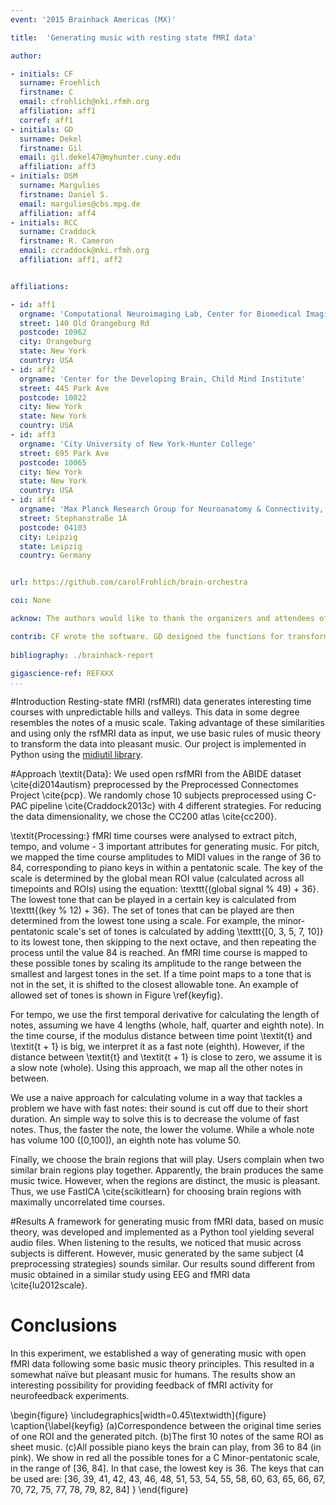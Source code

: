 ```yaml
---
event: '2015 Brainhack Americas (MX)'

title:  'Generating music with resting state fMRI data'

author:

- initials: CF
  surname: Froehlich
  firstname: C
  email: cfrohlich@nki.rfmh.org
  affiliation: aff1
  corref: aff1
- initials: GD
  surname: Dekel
  firstname: Gil
  email: gil.dekel47@myhunter.cuny.edu
  affiliation: aff3
- initials: DSM
  surname: Margulies
  firstname: Daniel S.
  email: margulies@cbs.mpg.de
  affiliation: aff4
- initials: RCC
  surname: Craddock
  firstname: R. Cameron
  email: ccraddock@nki.rfmh.org
  affiliation: aff1, aff2


affiliations: 

- id: aff1
  orgname: 'Computational Neuroimaging Lab, Center for Biomedical Imaging and Neuromodulation, Nathan Kline Institute for Psychiatric Research'
  street: 140 Old Orangeburg Rd
  postcode: 10962
  city: Orangeburg
  state: New York
  country: USA
- id: aff2
  orgname: 'Center for the Developing Brain, Child Mind Institute'
  street: 445 Park Ave
  postcode: 10022
  city: New York
  state: New York
  country: USA
- id: aff3
  orgname: 'City University of New York-Hunter College'
  street: 695 Park Ave
  postcode: 10065
  city: New York
  state: New York
  country: USA
- id: aff4
  orgname: 'Max Planck Research Group for Neuroanatomy & Connectivity, Max Planck Institute for Human Cognitive and Brain Sciences'
  street: Stephanstraße 1A
  postcode: 04103
  city: Leipzig
  state: Leipzig
  country: Germany


url: https://github.com/carolFrohlich/brain-orchestra

coi: None

acknow: The authors would like to thank the organizers and attendees of Brainhack MX.

contrib: CF wrote the software. GD designed the functions for transforming the data to midi. DSM pick the algorithm that chooses ROIs, and CF and RCC wrote the report.
  
bibliography: ./brainhack-report

gigascience-ref: REFXXX
...
```


#Introduction
Resting-state fMRI (rsfMRI) data generates interesting time courses with unpredictable hills and valleys. This data in some degree resembles the notes of a music scale. 
Taking advantage of these similarities and using only the rsfMRI data as input, we use basic rules of music theory to transform the data into pleasant music.
Our project is implemented in Python using the [midiutil library](https://code.google.com/p/midiutil/).

#Approach
\textit{Data}: We used open rsfMRI from the ABIDE dataset \cite{di2014autism} preprocessed by the Preprocessed Connectomes Project \cite{pcp}.
We randomly chose 10 subjects preprocessed using C-PAC pipeline \cite{Craddock2013c} with 4 different strategies.
For reducing the data dimensionality, we chose the CC200 atlas \cite{cc200}.

\textit{Processing:} fMRI time courses were analysed to extract pitch, tempo, and volume - 3 important attributes for generating music. For pitch, we mapped the time course amplitudes to MIDI values in the range of 36 to 84, corresponding to piano keys in within a pentatonic scale. The key of the scale is determined by the global mean ROI value (calculated across all timepoints and ROIs) using the equation: \texttt{(global signal \% 49) + 36}. The lowest tone that can be played in a certain key is calculated from \texttt{(key \% 12) + 36}. The set of tones that can be played are then determined from the lowest tone using a scale. For example, the minor-pentatonic scale's set of tones is calculated by adding \texttt{[0, 3, 5, 7, 10]} to its lowest tone, then skipping to the next octave, and then repeating the process until the value 84 is reached. An fMRI time course is mapped to these possible tones by scaling its amplitude to the range between the smallest and largest tones in the set. If a time point maps to a tone that is not in the set, it is shifted to the closest allowable tone.
An example of allowed set of tones is shown in Figure \ref{keyfig}.

For tempo, we use the first temporal derivative for calculating the length of notes, assuming we have 4 lengths (whole, half, quarter and eighth note). In the time course, if the modulus distance between time point \textit{t}  and \textit{t + 1}  is big, we interpret it as a fast note (eighth). However, if the distance between \textit{t} and \textit{t + 1} is close to zero, we assume it is a slow note (whole). Using this approach, we map all the other notes in between. 

We use a naive approach for calculating volume in a way that tackles a problem we have with fast notes: their sound is cut off due to their short duration. An simple way to solve this is to decrease the volume of fast notes. Thus, the faster the note, the lower the volume. While a whole note has volume 100 ([0,100]), an eighth note has volume 50.

Finally, we choose the brain regions that will play. Users complain when two similar brain regions play together. Apparently, the brain produces the same music twice. However, when the regions are distinct, the music is pleasant. Thus, we use FastICA \cite{scikitlearn} for choosing brain regions with maximally uncorrelated time courses. 

#Results
A framework for generating music from fMRI data, based on music theory, was developed and implemented as a Python tool yielding several audio files. When listening to the results, we noticed that music across subjects is different. However, music generated by the same subject (4 preprocessing strategies) sounds similar. Our results sound different from music obtained in a similar study using EEG and fMRI data \cite{lu2012scale}.


# Conclusions
In this experiment, we established a way of generating music with open fMRI data following some basic music theory principles. This resulted in a somewhat naïve but pleasant music for humans. The results show an interesting possibility for providing feedback of fMRI activity for neurofeedback experiments.


\begin{figure}
  \includegraphics[width=0.45\textwidth]{figure}
  \caption{\label{keyfig}
  (a)Correspondence between the original time series of one ROI and the generated pitch.
  (b)The first 10 notes of the same ROI as sheet music.
  (c)All possible piano keys the brain can play, from 36 to 84 (in pink).
    We show in red all the possible tones for a C Minor-pentatonic scale, in the range of [36, 84].
    In that case, the lowest key is 36.
    The keys that can be used are: [36, 39, 41, 42, 43, 46, 48, 51, 53, 54, 55, 58, 60, 63, 65, 66, 67, 70, 72, 75, 77, 78, 79, 82, 84]
      }
\end{figure}
